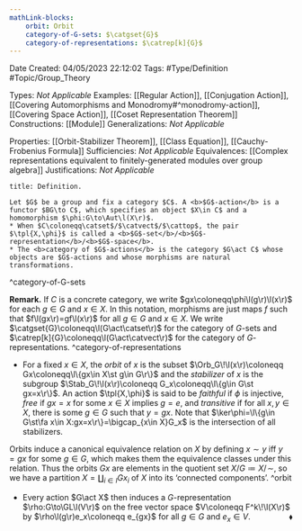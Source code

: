 ```yaml
---
mathLink-blocks:
    orbit: Orbit
    category-of-G-sets: $\catgset{G}$
    category-of-representations: $\catrep[k]{G}$
---
```


<div class="topSpace"></div>

Date Created: 04/05/2023 22:12:02
Tags: #Type/Definition #Topic/Group_Theory

Types: <i>Not Applicable</i>
Examples: [[Regular Action]], [[Conjugation Action]], [[Covering Automorphisms and Monodromy#^monodromy-action]], [[Covering Space Action]], [[Coset Representation Theorem]]
Constructions: [[Module]]
Generalizations: <i>Not Applicable</i>

Properties: [[Orbit-Stabilizer Theorem]], [[Class Equation]], [[Cauchy-Frobenius Formula]]
Sufficiencies: <i>Not Applicable</i>
Equivalences: [[Complex representations equivalent to finitely-generated modules over group algebra]]
Justifications: <i>Not Applicable</i>

``` ad-Definition
title: Definition.

Let $G$ be a group and fix a category $C$. A <b>$G$-action</b> is a functor $BG\to C$, which specifies an object $X\in C$ and a homomorphism $\phi:G\to\Aut\l(X\r)$.
* When $C\coloneqq\catset$/$\catvect$/$\cattop$, the pair $\tpl{X,\phi}$ is called a <b>$G$-set</b>/<b>$G$-representation</b>/<b>$G$-space</b>.
* The <b>category of $G$-actions</b> is the category $G\act C$ whose objects are $G$-actions and whose morphisms are natural transformations.

```
^category-of-G-sets

<b>Remark.</b> If $C$ is a concrete category, we write $gx\coloneqq\phi\l(g\r)\l(x\r)$ for each $g\in G$ and $x\in X$. In this notation, morphisms are just maps $f$ such that $f\l(gx\r)=gf\l(x\r)$ for all $g\in G$ and $x\in X$. We write $\catgset{G}\coloneqq\l(G\act\catset\r)$ for the category of $G$-sets and $\catrep[k]{G}\coloneqq\l(G\act\catvect\r)$ for the category of $G$-representations. ^category-of-representations
* For a fixed $x\in X$, the <i>orbit</i> of $x$ is the subset $\Orb_G\!\l(x\r)\coloneqq Gx\coloneqq\l\{gx\in X\st g\in G\r\}$ and the <i>stabilizer</i> of $x$ is the subgroup $\Stab_G\!\l(x\r)\coloneqq G_x\coloneqq\l\{g\in G\st gx=x\r\}$. An action $\tpl{X,\phi}$ is said to be <i>faithful</i> if $\phi$ is injective, <i>free</i> if $gx=x$ for some $x\in X$ implies $g=e$, and <i>transitive</i> if for all $x,y\in X$, there is some $g\in G$ such that $y=gx$. Note that $\ker\phi=\l\{g\in G\st\fa x\in X:gx=x\r\}=\bigcap_{x\in X}G_x$ is the intersection of all stabilizers.

Orbits induce a canonical equivalence relation on $X$ by defining $x\sim y$ iff $y=gx$ for some $g\in G$, which makes them the equivalence classes under this relation. Thus the orbits $Gx$ are elements in the quotient set $X/G\coloneqq X/\!\sim$, so we have a partition $X=\coprod_{i\in I}Gx_i$ of $X$ into its ‘connected components’. ^orbit
* Every action $G\act X$ then induces a $G$-representation $\rho:G\to\GL\l(V\r)$ on the free vector space $V\coloneqq F^k\!\l(X\r)$ by $\rho\l(g\r)e_x\coloneqq e_{gx}$ for all $g\in G$ and $e_x\in V$.<span style="float:right;">$\blacklozenge$</span>
